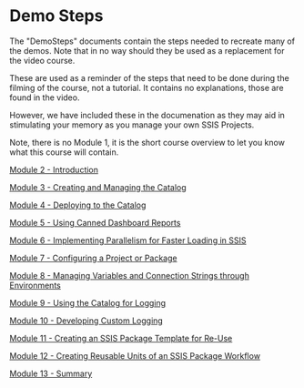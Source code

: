 ﻿# Demo Steps

The "DemoSteps" documents contain the steps needed to recreate many of the demos. Note that in no way should they be used as a replacement for the video course. 

These are used as a reminder of the steps that need to be done during the filming of the course, not a tutorial. It contains no explanations, those are found in the video. 

However, we have included these in the documenation as they may aid in stimulating your memory as you manage your own SSIS Projects.

Note, there is no Module 1, it is the short course overview to let you know what this course will contain.

[Module 2 - Introduction](DemoSteps_M02_Introduction.md)

[Module 3 - Creating and Managing the Catalog](DemoSteps_M03_Creating_and_Managing_The_Catalog.md)

[Module 4 - Deploying to the Catalog](DemoSteps_M04_Deploying_to_the_Catalog.md)

[Module 5 - Using Canned Dashboard Reports](DemoSteps_M05_Using_Canned_Dashboard_Reports.md)

[Module 6 - Implementing Parallelism for Faster Loading in SSIS](DemoSteps_M06_Implementing_Parallelism_for_Faster_Loading_in_SSIS.md)

[Module 7 - Configuring a Project or Package](DemoSteps_M07_Configuring_a_Project_or_Package.md)

[Module 8 - Managing Variables and Connection Strings through Environments](DemoSteps_M08_Managing_Variables_and_Connection_Strings_through_Environments.md)

[Module 9 - Using the Catalog for Logging](DemoSteps_M09_Using_the_Catalog_for_Logging.md)

[Module 10 - Developing Custom Logging](DemoSteps_M10_Developing_Custom_Logging.md)

[Module 11 - Creating an SSIS Package Template for Re-Use](DemoSteps_M11_Creating_an_SSIS_Package_Template_for_Reuse.md)

[Module 12 - Creating Reusable Units of an SSIS Package Workflow](DemoSteps_M12_Creating_Reusable_Units_of_an_SSIS_Package_Workflow.md)

[Module 13 - Summary](DemoSteps_M13_Summary.md)
